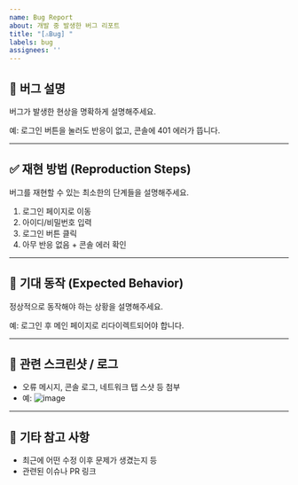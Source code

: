```yaml
---
name: Bug Report
about: 개발 중 발생한 버그 리포트
title: "[⚠️Bug] "
labels: bug
assignees: ''
---
```

## 🐞 버그 설명
버그가 발생한 현상을 명확하게 설명해주세요.

예: 로그인 버튼을 눌러도 반응이 없고, 콘솔에 401 에러가 뜹니다.

---

## ✅ 재현 방법 (Reproduction Steps)
버그를 재현할 수 있는 최소한의 단계들을 설명해주세요.

1. 로그인 페이지로 이동
2. 아이디/비밀번호 입력
3. 로그인 버튼 클릭
4. 아무 반응 없음 + 콘솔 에러 확인

---

## 🤔 기대 동작 (Expected Behavior)
정상적으로 동작해야 하는 상황을 설명해주세요.

예: 로그인 후 메인 페이지로 리다이렉트되어야 합니다.

---

## 🧾 관련 스크린샷 / 로그
- 오류 메시지, 콘솔 로그, 네트워크 탭 스샷 등 첨부
- 예: ![image](버그스크린샷URL)

---

## 📎 기타 참고 사항
- 최근에 어떤 수정 이후 문제가 생겼는지 등
- 관련된 이슈나 PR 링크